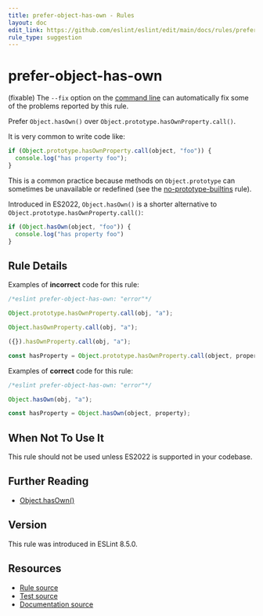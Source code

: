 ```yaml
---
title: prefer-object-has-own - Rules
layout: doc
edit_link: https://github.com/eslint/eslint/edit/main/docs/rules/prefer-object-has-own.md
rule_type: suggestion
---
```

<!-- Note: No pull requests accepted for this file. See README.md in the root directory for details. -->

# prefer-object-has-own

(fixable) The `--fix` option on the [command line](../user-guide/command-line-interface#fixing-problems) can automatically fix some of the problems reported by this rule.

Prefer `Object.hasOwn()` over `Object.prototype.hasOwnProperty.call()`.

It is very common to write code like:

```js
if (Object.prototype.hasOwnProperty.call(object, "foo")) {
  console.log("has property foo");
}
```

This is a common practice because methods on `Object.prototype` can sometimes be unavailable or redefined (see the [no-prototype-builtins](no-prototype-builtins) rule).

Introduced in ES2022, `Object.hasOwn()` is a shorter alternative to `Object.prototype.hasOwnProperty.call()`:

```js
if (Object.hasOwn(object, "foo")) {
  console.log("has property foo")
}
```

## Rule Details

Examples of **incorrect** code for this rule:

```js
/*eslint prefer-object-has-own: "error"*/

Object.prototype.hasOwnProperty.call(obj, "a");

Object.hasOwnProperty.call(obj, "a");

({}).hasOwnProperty.call(obj, "a");

const hasProperty = Object.prototype.hasOwnProperty.call(object, property);
```

Examples of **correct** code for this rule:

```js
/*eslint prefer-object-has-own: "error"*/

Object.hasOwn(obj, "a");

const hasProperty = Object.hasOwn(object, property);
```

## When Not To Use It

This rule should not be used unless ES2022 is supported in your codebase.

## Further Reading

* [Object.hasOwn()](https://developer.mozilla.org/en-US/docs/Web/JavaScript/Reference/Global_Objects/Object/hasOwn)

## Version

This rule was introduced in ESLint 8.5.0.

## Resources

* [Rule source](https://github.com/eslint/eslint/tree/HEAD/lib/rules/prefer-object-has-own.js)
* [Test source](https://github.com/eslint/eslint/tree/HEAD/tests/lib/rules/prefer-object-has-own.js)
* [Documentation source](https://github.com/eslint/eslint/tree/HEAD/docs/rules/prefer-object-has-own.md)
